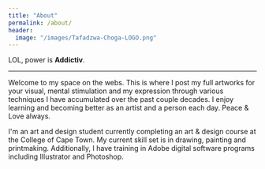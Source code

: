 ```yaml
---
title: "About"
permalink: /about/
header:
  image: "/images/Tafadzwa-Choga-LOGO.png"
---
```


   LOL, power is **Addictiv**.


---

   Welcome to my space on the webs. This is where I post my full artworks for your visual, mental stimulation and my expression through various techniques I have accumulated over the past couple decades.
   I enjoy learning and becoming better as an artist and a person each day. Peace & Love always.

   I'm an art and design student currently completing an art & design course at the College of Cape Town. My current skill set is in drawing, painting and printmaking. Additionally, I have training in Adobe digital software programs including Illustrator and Photoshop.
